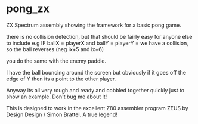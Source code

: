 # pong_zx
ZX Spectrum assembly showing the framework for a basic pong game.

there is no collision detection, but that should be fairly easy for anyone else to include e.g 
IF ballX = playerX and ballY = playerY = we have a collision, so the ball reverses (neg ix+5 and ix+6) 

you do the same with the enemy paddle. 

I have the ball bouncing around the screen but obviously if it goes off the edge of Y then its a
point to the other player. 

Anyway its all very rough and ready and cobbled together quickly just to show an example. Don't 
bug me about it! 

This is designed to work in the excellent Z80 assembler program ZEUS by Design Design / Simon
Brattel. A true legend! 
